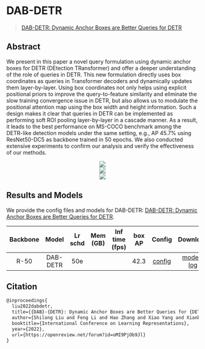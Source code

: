 # DAB-DETR

> [DAB-DETR: Dynamic Anchor Boxes are Better Queries for DETR](https://arxiv.org/abs/2201.12329)

<!-- [ALGORITHM] -->

## Abstract

We present in this paper a novel query formulation using dynamic anchor boxes for DETR (DEtection TRansformer) and offer a deeper understanding of the role of queries in DETR. This new formulation directly uses box coordinates as queries in Transformer decoders and dynamically updates them layer-by-layer. Using box coordinates not only helps using explicit positional priors to improve the query-to-feature similarity and eliminate the slow training convergence issue in DETR, but also allows us to modulate the positional attention map using the box width and height information. Such a design makes it clear that queries in DETR can be implemented as performing soft ROI pooling layer-by-layer in a cascade manner. As a result, it leads to the best performance on MS-COCO benchmark among the DETR-like detection models under the same setting, e.g., AP 45.7% using ResNet50-DC5 as backbone trained in 50 epochs. We also conducted extensive experiments to confirm our analysis and verify the effectiveness of our methods.

<div align=center>
<img src="https://github.com/IDEA-Research/DAB-DETR/blob/main/figure/arch.png?raw=true"/>
</div>
<div align=center>
<img src="https://github.com/IDEA-Research/DAB-DETR/blob/main/figure/model.png?raw=true"/>
</div>
<div align=center>
<img src="https://github.com/IDEA-Research/DAB-DETR/blob/main/figure/results.png?raw=true"/>
</div>

## Results and Models

We provide the config files and models for DAB-DETR: [DAB-DETR: Dynamic Anchor Boxes are Better Queries for DETR](https://arxiv.org/abs/2201.12329).

| Backbone |  Model   | Lr schd | Mem (GB) | Inf time (fps) | box AP |                  Config                   |                                                                                                                                                Download                                                                                                                                                |
| :------: | :------: | :-----: | :------: | :------------: | :----: | :---------------------------------------: | :----------------------------------------------------------------------------------------------------------------------------------------------------------------------------------------------------------------------------------------------------------------------------------------------------: |
|   R-50   | DAB-DETR |   50e   |          |                |  42.3  | [config](./dab-detr_r50_8xb2-50e_coco.py) | [model](https://pub-ed9ed750ddcc469da251e2d1a2cea382.r2.dev/mmdetection/v3.0/dab_detr/dab-detr_r50_8xb2-50e_coco/dab-detr_r50_8xb2-50e_coco_20221122_120837-c1035c8c.pth) \| [log](https://pub-ed9ed750ddcc469da251e2d1a2cea382.r2.dev/mmdetection/v3.0/dab_detr/dab-detr_r50_8xb2-50e_coco/dab-detr_r50_8xb2-50e_coco_20221122_120837.log.json) |

## Citation

```latex
@inproceedings{
  liu2022dabdetr,
  title={{DAB}-{DETR}: Dynamic Anchor Boxes are Better Queries for {DETR}},
  author={Shilong Liu and Feng Li and Hao Zhang and Xiao Yang and Xianbiao Qi and Hang Su and Jun Zhu and Lei Zhang},
  booktitle={International Conference on Learning Representations},
  year={2022},
  url={https://openreview.net/forum?id=oMI9PjOb9Jl}
}
```
